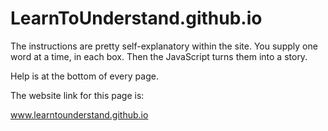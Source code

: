 # LearnToUnderstand.github.io

The instructions are pretty self-explanatory within the site.  You supply one word at a time, in each box.  Then the JavaScript turns them into a story. 

Help is at the bottom of every page.  

The website link for this page is: 

www.learntounderstand.github.io

